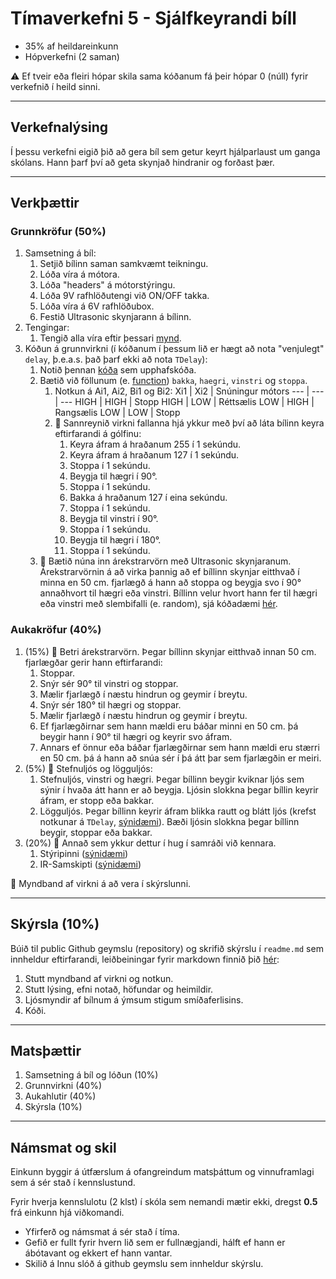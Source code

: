 # Tímaverkefni 5 - Sjálfkeyrandi bíll

- 35% af heildareinkunn
- Hópverkefni (2 saman)

:warning: Ef tveir eða fleiri hópar skila sama kóðanum fá þeir hópar 0 (núll) fyrir verkefnið í heild sinni.

---

## Verkefnalýsing 

Í þessu verkefni eigið þið að gera bíl sem getur keyrt hjálparlaust um ganga skólans. Hann þarf því að geta skynjað hindranir og forðast þær.

---

## Verkþættir

### Grunnkröfur (50%)

1. Samsetning á bíl:
   1. Setjið bílinn saman samkvæmt teikningu.
   1. Lóða víra á mótora.
   1. Lóða "headers" á mótorstýringu.
   1. Lóða 9V rafhlöðutengi við ON/OFF takka.
   1. Lóða víra á 6V rafhlöðubox.
   1. Festið Ultrasonic skynjarann á bílinn.
2. Tengingar:
   1. Tengið alla víra eftir þessari [mynd](https://raw.githubusercontent.com/VESM1VS/AFANGI/main/Myndir/V23_Lokaverkefni_K2_bill.png).
3. Kóðun á grunnvirkni (í kóðanum í þessum lið er hægt að nota "venjulegt" `delay`, þ.e.a.s. það þarf ekki að nota `TDelay`):
   1. Notið þennan [kóða](https://github.com/VESM1VS/AFANGI/blob/main/Kodi/Lokaverkefni_K2_bill_init.ino) sem upphafskóða. 
   2. Bætið við föllunum (e. [function](https://docs.arduino.cc/learn/programming/functions)) `bakka`, `haegri`, `vinstri` og `stoppa`.
      1. Notkun á Ai1, Ai2, Bi1 og Bi2:
          Xi1 | Xi2 | Snúningur mótors
            --- | --- | ---
            HIGH | HIGH | Stopp
            HIGH | LOW | Réttsælis
            LOW | HIGH | Rangsælis
            LOW | LOW | Stopp
       2. :movie_camera: Sannreynið virkni fallanna hjá ykkur með því að láta bílinn keyra eftirfarandi á gólfinu:
          1. Keyra áfram á hraðanum 255 í 1 sekúndu.
          1. Keyra áfram á hraðanum 127 í 1 sekúndu.
          1. Stoppa í 1 sekúndu.
          1. Beygja til hægri í 90°.
          1. Stoppa í 1 sekúndu.
          1. Bakka á hraðanum 127 í eina sekúndu.
          1. Stoppa í 1 sekúndu.
          1. Beygja til vinstri í 90°.
          1. Stoppa í 1 sekúndu.
          1. Beygja til hægri í 180°.
          1. Stoppa í 1 sekúndu.
   3. :movie_camera: Bætið núna inn árekstrarvörn með Ultrasonic skynjaranum. Árekstrarvörnin á að virka þannig að ef bíllinn skynjar eitthvað í minna en 50 cm. fjarlægð á hann að stoppa og beygja svo í 90° annaðhvort til hægri eða vinstri. Bíllinn velur hvort hann fer til hægri eða vinstri með slembifalli (e. random), sjá kóðadæmi [hér](https://www.arduino.cc/reference/en/language/functions/random-numbers/random/).

### Aukakröfur (40%)

1. (15%) :movie_camera: Betri árekstrarvörn. Þegar bíllinn skynjar eitthvað innan 50 cm. fjarlægðar gerir hann eftirfarandi:
   1. Stoppar.
   2. Snýr sér 90° til vinstri og stoppar.
   3. Mælir fjarlægð í næstu hindrun og geymir í breytu.
   4. Snýr sér 180° til hægri og stoppar.
   5. Mælir fjarlægð í næstu hindrun og geymir í breytu.
   6. Ef fjarlægðirnar sem hann mældi eru báðar minni en 50 cm. þá beygir hann í 90° til hægri og keyrir svo áfram.
   7. Annars ef önnur eða báðar fjarlægðirnar sem hann mældi eru stærri en 50 cm. þá á hann að snúa sér í þá átt þar sem fjarlægðin er meiri. 
2. (5%) :movie_camera: Stefnuljós og lögguljós:
   1. Stefnuljós, vinstri og hægri. Þegar bíllinn beygir kviknar ljós sem sýnir í hvaða átt hann er að beygja. Ljósin slokkna þegar bíllin keyrir áfram, er stopp eða bakkar.
   1. Lögguljós. Þegar bíllinn keyrir áfram blikka rautt og blátt ljós (krefst notkunar á `TDelay`, [sýnidæmi](https://wokwi.com/projects/349788528390963795)). Bæði ljósin slokkna þegar bíllinn beygir, stoppar eða bakkar.
3. (20%) :movie_camera: Annað sem ykkur dettur í hug í samráði við kennara.
   1. Stýripinni ([sýnidæmi](https://github.com/VESM2VT/Efni/blob/main/Kodi/styripinni.ino))
   1. IR-Samskipti ([sýnidæmi](https://www.circuitbasics.com/arduino-ir-remote-receiver-tutorial/))

:movie_camera: Myndband af virkni á að vera í skýrslunni.

---

## Skýrsla (10%)
Búið til public Github geymslu (repository) og skrifið skýrslu í `readme.md` sem innheldur eftirfarandi, leiðbeiningar fyrir markdown finnið þið [hér](https://github.com/VESM1VS/AFANGI/blob/main/Kennsluefni/skyrslugerd.md): 

1. Stutt myndband af virkni og notkun. 
2. Stutt lýsing, efni notað, höfundar og heimildir.
3. Ljósmyndir af bílnum á ýmsum stigum smíðaferlisins.
4. Kóði.

--- 

## Matsþættir

1. Samsetning á bíl og lóðun (10%)
2. Grunnvirkni (40%)
3. Aukahlutir (40%) 
4. Skýrsla (10%)

---

## Námsmat og skil
Einkunn byggir á útfærslum á ofangreindum matsþáttum og vinnuframlagi sem á sér stað í kennslustund.

Fyrir hverja kennslulotu (2 klst) í skóla sem nemandi mætir ekki, dregst **0.5** frá einkunn hjá viðkomandi.

- Yfirferð og námsmat á sér stað í tíma.
- Gefið er fullt fyrir hvern lið sem er fullnægjandi, hálft ef hann er ábótavant og ekkert ef hann vantar.
- Skilið á Innu slóð á github geymslu sem innheldur skýrslu.
